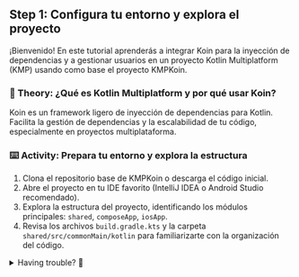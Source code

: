 ## Step 1: Configura tu entorno y explora el proyecto

¡Bienvenido! En este tutorial aprenderás a integrar Koin para la inyección de dependencias y a gestionar usuarios en un proyecto Kotlin Multiplatform (KMP) usando como base el proyecto KMPKoin.

### 📖 Theory: ¿Qué es Kotlin Multiplatform y por qué usar Koin?

<!--
> [!NOTE]
> Kotlin Multiplatform te permite compartir lógica de negocio entre Android, iOS y otras plataformas, manteniendo UIs nativas.
-->

Koin es un framework ligero de inyección de dependencias para Kotlin. Facilita la gestión de dependencias y la escalabilidad de tu código, especialmente en proyectos multiplataforma.

### ⌨️ Activity: Prepara tu entorno y explora la estructura

1. Clona el repositorio base de KMPKoin o descarga el código inicial.
2. Abre el proyecto en tu IDE favorito (IntelliJ IDEA o Android Studio recomendado).
3. Explora la estructura del proyecto, identificando los módulos principales: `shared`, `composeApp`, `iosApp`.
4. Revisa los archivos `build.gradle.kts` y la carpeta `shared/src/commonMain/kotlin` para familiarizarte con la organización del código.

<details>
<summary>Having trouble? 🤷</summary><br/>

- Si tienes problemas para abrir el proyecto, asegúrate de tener instalada la última versión de IntelliJ IDEA o Android Studio y el plugin de Kotlin Multiplatform.
- Si el proyecto no compila, ejecuta `./gradlew clean build` desde la terminal para forzar una reconstrucción.

</details>
